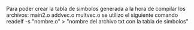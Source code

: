 Para poder crear la tabla de simbolos generada a la hora de compilar los archivos: main2.o addvec.o multvec.o se utilizo el siguiente comando
readelf -s "nombre.o" > "nombre del archivo txt con la tabla de simbolos"

